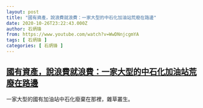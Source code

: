 ```yaml
---
layout: post
title: "國有資產，說浪費就浪費：一家大型的中石化加油站荒廢在路邊"
date: 2020-10-26T23:22:43.000Z
author: 石炳锋
from: https://www.youtube.com/watch?v=WwDNnjcgmYA
tags: [ 石炳锋 ]
categories: [ 石炳锋 ]
---
```

<!--1603754563000-->
[國有資產，說浪費就浪費：一家大型的中石化加油站荒廢在路邊](https://www.youtube.com/watch?v=WwDNnjcgmYA)
------

<div>
一家大型的國有加油站中石化廢棄在那裡，雜草叢生。
</div>
